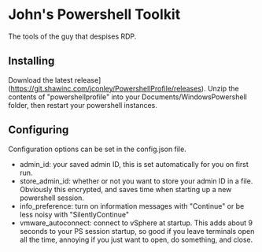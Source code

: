 # John's Powershell Toolkit

The tools of the guy that despises RDP.

## Installing

Download the latest release](<https://git.shawinc.com/jconley/PowershellProfile/releases>). Unzip the contents of "powershellprofile" into your Documents/WindowsPowershell folder, then restart your powershell instances.

## Configuring

Configuration options can be set in the config.json file.

- admin_id: your saved admin ID, this is set automatically for you on first run.
- store_admin_id: whether or not you want to store your admin ID in a file. Obviously this encrypted, and saves time when starting up a new powershell session.
- info_preference: turn on information messages with "Continue" or be less noisy with "SilentlyContinue"
- vmware_autoconnect: connect to vSphere at startup. This adds about 9 seconds to your PS session startup, so good if you leave terminals open all the time, annoying if you just want to open, do something, and close.
